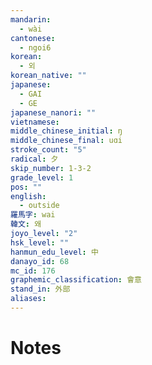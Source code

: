 ```yaml
---
mandarin:
  - wài
cantonese:
  - ngoi6
korean:
  - 외
korean_native: ""
japanese:
  - GAI
  - GE
japanese_nanori: ""
vietnamese:
middle_chinese_initial: ŋ
middle_chinese_final: uɑi
stroke_count: "5"
radical: 夕
skip_number: 1-3-2
grade_level: 1
pos: ""
english:
  - outside
羅馬字: wai
韓文: 왜
joyo_level: "2"
hsk_level: ""
hanmun_edu_level: 中
danayo_id: 68
mc_id: 176
graphemic_classification: 會意
stand_in: 外部
aliases:
---
```


# Notes
